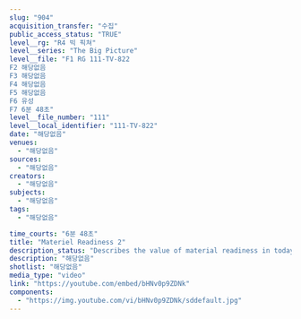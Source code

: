 ```yaml
---
slug: "904"
acquisition_transfer: "수집"
public_access_status: "TRUE"
level__rg: "R4 빅 픽쳐"
level__series: "The Big Picture"
level__file: "F1 RG 111-TV-822
F2 해당없음
F3 해당없음
F4 해당없음
F5 해당없음
F6 유성
F7 6분 48초"
level__file_number: "111"
level__local_identifier: "111-TV-822"
date: "해당없음"
venues: 
  - "해당없음"
sources: 
  - "해당없음"
creators: 
  - "해당없음"
subjects: 
  - "해당없음"
tags: 
  - "해당없음"

time_courts: "6분 48초"
title: "Materiel Readiness 2"
description_status: "Describes the value of material readiness in today`s Army comparing the relatively simple needs of the Revolutionary War with the complex logistical operations of today."
description: "해당없음"
shotlist: "해당없음"
media_type: "video"
link: "https://youtube.com/embed/bHNv0p9ZDNk"
components: 
  - "https://img.youtube.com/vi/bHNv0p9ZDNk/sddefault.jpg"
---
```

